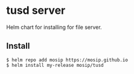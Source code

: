 # tusd server

Helm chart for installing for file server.

## Install

```console
$ helm repo add mosip https://mosip.github.io
$ helm install my-release mosip/tusd
```

